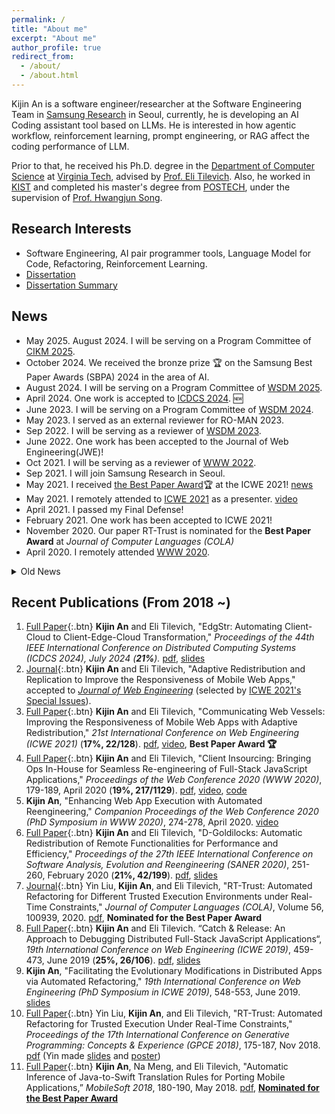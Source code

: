 ```yaml
---
permalink: /
title: "About me"
excerpt: "About me"
author_profile: true
redirect_from: 
  - /about/
  - /about.html
---
```


Kijin An is a software engineer/researcher at the Software Engineering Team in [Samsung Research](https://research.samsung.com/) in Seoul, currently, he is developing an AI Coding assistant tool based on LLMs. He is interested in how agentic workflow, reinforcement learning, prompt engineering, or RAG affect the coding performance of LLM.

Prior to that, he received his Ph.D. degree in the [Department of Computer Science](https://cs.vt.edu/) at [Virginia Tech](https://vt.edu/), advised by [Prof. Eli Tilevich](http://people.cs.vt.edu/~tilevich/). Also, he worked in [KIST](https://www.kist.re.kr/kist_web/main/) and completed his master's degree from [POSTECH](http://postech.ac.kr/eng/), under the supervision of [Prof. Hwangjun Song](http://mcnl.postech.ac.kr/professor).

Research Interests
---
* Software Engineering, AI pair programmer tools, Language Model for Code, Refactoring, Reinforcement Learning.
* <a href="https://vtechworks.lib.vt.edu/handle/10919/103391">Dissertation</a>
* [Dissertation Summary](./Kijin_An_Research_Statement.pdf)

News
---
- May 2025. August 2024. I will be serving on a Program Committee of [CIKM 2025](http://cikm2025.org/).
- October 2024. We received the bronze prize 🏆 on the Samsung Best Paper Awards (SBPA) 2024 in the area of AI.
- August 2024. I will be serving on a Program Committee of [WSDM 2025](https://www.wsdm-conference.org/2025/).
- April 2024. One work is accepted to [ICDCS 2024](https://icdcs2024.icdcs.org). 🆕
- June 2023. I will be serving on a Program Committee of [WSDM 2024](https://www.wsdm-conference.org/2024/).
- May 2023. I served as an external reviewer for RO-MAN 2023. 
- Sep 2022. I will be serving as a reviewer of [WSDM 2023](https://www.wsdm-conference.org/2023/).
- June 2022. One work has been accepted to the Journal of Web Engineering(JWE)!
- Oct 2021. I will be serving as a reviewer of [WWW 2022](https://www2022.thewebconf.org/).
- Sep 2021. I will join Samsung Research in Seoul.
- May 2021. I received [the Best Paper Award](./ICWE2021_BestPaper_Award_Kijin.pdf)🏆 at the ICWE 2021! [news](https://www.linkedin.com/posts/vt-cs_congratulations-to-phd-alumnus-kijin-an-and-activity-6803671032625434624-OGDH/)
- May 2021. I remotely attended to [ICWE 2021](https://icwe2021.webengineering.org/) as a presenter. [video](https://kjproj84.github.io/ICWE2021_KIJIN_AN.mp4)
- April 2021. I passed my Final Defense!
- February 2021. One work has been accepted to ICWE 2021!
- November 2020. Our paper RT-Trust is nominated for the **Best Paper Award** at *Journal of Computer Languages (COLA)*
- April 2020. I remotely attended [WWW 2020](https://www2020.thewebconf.org).
<details>
<summary style='margin-left:0in;color#088A85'>Old News</summary>
<ul>
<li>March 2020. I passed my preliminary exam. See <a href="https://kjproj84.github.io/Kijin_An_Prelim_proposal.pdf">my document</a>.</li>
<li>Feburary 2020. I attended SANER 2020, London Canada.</li>
<li>January 2020. A PhD Symposium paper is accepted to WWW 2020.</li>
<li>January 2020. One work is accepted to WWW 2020!</li>
<li>December 2019. Our work has been accepted to Journal of Computer Languages.</li>
<li>December 2019. One work has been accepted to SANER 2020!</li>
</ul>
</details>




Recent Publications (From 2018 ~)
---
1. [Full Paper](){:.btn} **Kijin An** and Eli Tilevich, "EdgStr: Automating Client-Cloud to Client-Edge-Cloud Transformation," *Proceedings of the 44th IEEE International Conference on Distributed Computing Systems (ICDCS 2024), July 2024 (**21%**).* [pdf](https://people.cs.vt.edu/~tilevich/papers/ICDCS2024_EdgStr.pdf), [slides](./Edstr_ICDCS2024.pdf)
1. [Journal](){:.btn} **Kijin An** and Eli Tilevich, "Adaptive Redistribution and Replication to Improve the Responsiveness of Mobile Web Apps," accepted to [*Journal of Web Engineering*](https://journals.riverpublishers.com/index.php/JWE) (selected by [ICWE 2021's Special Issues](https://icwe2021.webengineering.org/special-issues/)).
1. [Full Paper](){:.btn} **Kijin An** and Eli Tilevich, "Communicating Web Vessels: Improving the Responsiveness of Mobile Web Apps with Adaptive Redistribution," *21st International Conference on Web Engineering (ICWE 2021)* (**17%, 22/128**). [pdf](./ICWE_2021_paper_Kijin.pdf), [video](https://kjproj84.github.io/ICWE2021_KIJIN_AN.mp4), **Best Paper Award 🏆**
1. [Full Paper](){:.btn} **Kijin An** and Eli Tilevich, "Client Insourcing: Bringing Ops In-House for Seamless Re-engineering of Full-Stack JavaScript Applications," *Proceedings of the Web Conference 2020 (WWW 2020)*, 179-189, April 2020 (**19%, 217/1129**). [pdf](https://people.cs.vt.edu/~tilevich/papers/Client_Insourcing_WebConf2020.pdf), [video](https://youtu.be/69U5Y6HsAOw), [code](https://github.com/kjproj84/JS-RCI)
2. **Kijin An**, "Enhancing Web App Execution with Automated Reengineering," *Companion Proceedings of the Web Conference 2020 (PhD Symposium in WWW 2020)*, 274-278, April 2020. [video](https://youtu.be/EvnTicEUkzU)
3. [Full Paper](){:.btn} **Kijin An** and Eli Tilevich, "D-Goldilocks: Automatic Redistribution of Remote Functionalities for Performance and Efficiency," *Proceedings of the 27th IEEE International Conference on Software Analysis, Evolution and Reengineering (SANER 2020)*, 251-260, February 2020 (**21%, 42/199**). [pdf](https://people.cs.vt.edu/~tilevich/papers/SANER2020.pdf), [slides](./SANER20_D_Goldilocks.pdf) 
4. [Journal](){:.btn} Yin Liu, **Kijin An**, and Eli Tilevich,  "RT-Trust: Automated Refactoring for Different Trusted Execution Environments under Real-Time Constraints," *Journal of Computer Languages (COLA)*, Volume 56, 100939, 2020. [pdf](https://people.cs.vt.edu/~tilevich/papers/RT_Trust_for_Journal.pdf), **Nominated for the Best Paper Award** 
5. [Full Paper](){:.btn} **Kijin An** and Eli Tilevich. “Catch & Release: An Approach to Debugging Distributed Full-Stack JavaScript Applications“, *19th International Conference on Web Engineering (ICWE 2019)*, 459-473, June 2019 (**25%, 26/106**). [pdf](https://people.cs.vt.edu/~tilevich/papers/ICWE2019_debugging_insourcing.pdf), [slides](http://web.geni-pco.com/icwe2019/2Catch_Release_An_Approach_to_Debugging_Distributed_Full-Stack_JavaScript_Applications.pdf)
6. **Kijin An**, "Facilitating the Evolutionary Modifications in Distributed Apps via Automated Refactoring," *19th International Conference on Web Engineering (PhD Symposium in ICWE 2019)*, 548-553, June 2019. [slides](http://web.geni-pco.com/icwe2019/3Facilitating_the_Evolutionary_Modifications_in_Distributed_Apps_via_Automated_Refactoring.pdf)
7. [Full Paper](){:.btn} Yin Liu, **Kijin An**, and Eli Tilevich, "RT-Trust: Automated Refactoring for Trusted Execution Under Real-Time Constraints," *Proceedings of the 17th International Conference on Generative Programming: Concepts & Experience (GPCE 2018)*, 175-187, Nov 2018. [pdf](https://people.cs.vt.edu/~tilevich/papers/cpi-gpce.pdf) (Yin made [slides](https://drive.google.com/file/d/1Ucm3oZg4VfYglxhbplEIFLWWB35yWy80/view) and [poster](https://drive.google.com/file/d/1RO3zCYDZHClDxdlkMyO9zhIsmMEar1sa/view))
8. [Full Paper](){:.btn} **Kijin An**, Na Meng, and Eli Tilevich, "Automatic Inference of Java-to-Swift Translation Rules for Porting Mobile Applications,” *MobileSoft 2018*, 180-190, May 2018. [pdf](https://people.cs.vt.edu/~tilevich/papers/inference-translation-mobilesoft2018.pdf), [**Nominated for the Best Paper Award**](https://www.icse2018.org/details/mobilesoft-2018-papers/6/Automatic-Inference-of-Java-to-Swift-Translation-Rules-for-Porting-Mobile-Application)

